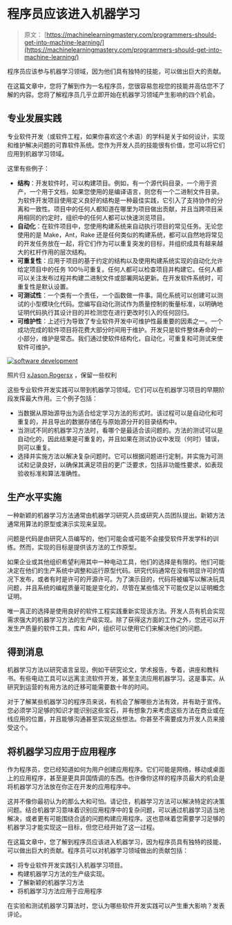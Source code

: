 # 程序员应该进入机器学习

> 原文： [https://machinelearningmastery.com/programmers-should-get-into-machine-learning/](https://machinelearningmastery.com/programmers-should-get-into-machine-learning/)

程序员应该参与机器学习领域，因为他们具有独特的技能，可以做出巨大的贡献。

在这篇文章中，您将了解到作为一名程序员，您很容易忽视您的技能并高估您不了解的内容。您将了解程序员几乎立即开始在机器学习领域产生影响的四个机会。

## 专业发展实践

专业软件开发（或软件工程，如果你喜欢这个术语）的学科是关于如何设计，实现和维护解决问题的可靠软件系统。您作为开发人员的技能很有价值，您可以将它们应用到机器学习领域。

这里有些例子：

*   **结构**：开发软件时，可以构建项目。例如，有一个源代码目录，一个用于资产，一个用于文档，如果您使用的是编译语言，则您有一个二进制文件目录。为软件开发项目使用定义良好的结构是一种最佳实践，它引入了支持协作的分离和一致性。项目中的任何人都知道在哪里为项目做出贡献，并且当跨项目采用相同的约定时，组织中的任何人都可以快速浏览项目。
*   **自动化**：在软件项目中，您使用构建系统来自动执行项目的常见任务。无论您使用的是 Make，Ant，Rake 还是任何类似的构建系统，都可以自然地将常见的开发任务放在一起，将它们作为可以重复突发的目标，并组织成具有越来越大的杠杆作用的层次结构。
*   **可重复性**：应用于项目的基于约定的结构以及使用构建系统实现的自动化允许给定项目中的任务 100％可重复。任何人都可以检查项目并构建它。任何人都可以关注发布过程并构建二进制文件或部署网站更新。在开发软件系统时，可重复性是默认设置。
*   **可测试性**：一个类有一个责任，一个函数做一件事。简化系统可以创建可以测试的小型模块化代码。您编写自动化测试作为质量控制的衡量标准，以明确地证明代码执行其设计目的并检测您在进行更改时引入的任何回归。
*   **可维护性**：上述行为导致了专业软件开发中可维护性最重要的因素之一。一个成功完成的软件项目将花费大部分时间用于维护。开发只是软件整体寿命的一小部分，维护是常态。我们通过使软件结构化，自动化，可重复和可测试来使软件可维护。

[![software development](img/fbcade3d36a1ebc0f9e40380c0e7a2d8.jpg)](https://3qeqpr26caki16dnhd19sv6by6v-wpengine.netdna-ssl.com/wp-content/uploads/2013/12/software-development.jpg)

照片归 [xJason.Rogersx](http://www.flickr.com/photos/restlessglobetrotter/128345994/sizes/o/) ，保留一些权利

这些专业软件开发实践可以带到机器学习领域。它们可以在机器学习项目的早期阶段发挥最大作用。三个例子包括：

*   当数据从原始源导出为适合给定学习方法的形式时。该过程可以是自动化和可重复的，并且导出的数据存储在与原始源分开的目录结构中。
*   当测试不同的机器学习方法时，看哪个是最适合该问题的。方法的测试可以是自动化的，因此结果是可重复的，并且如果在测试协议中发现（何时）错误，则可以重复。
*   选择并实施方法以解决复杂问题时。它可以根据问题进行定制，并实施为可测试和记录良好，以确保其满足项目的更广泛要求，包括非功能性要求，如表现验收标准和算法准确性。

## 生产水平实施

一种新颖的机器学习方法通​​常由机器学习研究人员或研究人员团队提出。新颖方法通常用算法的原型或演示实现来呈现。

问题是代码是由研究人员编写的，他们可能会或可能不会接受软件开发学科的训练。然而，实现的目标是提供该方法的工作原型。

如果企业或其他组织希望利用其中一种电动工具，他们的选择是有限的。他们可能决定在他们的生产系统中调整和运行原型代码。研究代码通常在没有明显许可的情况下发布，或者有时是许可的开源许可。为了演示目的，代码将被编写以解决玩具问题，并且系统的编程质量可能是变化的，尽管在某些情况下可能仅足以证明概念证明。

唯一真正的选择是使用良好的软件工程实践重新实现该方法。开发人员有机会实现需求强大的机器学习方法的生产级实现。除了获得这方面的工作之外，您还可以开发生产质量的软件工具，库和 API，组织可以使用它们来解决他们的问题。

## 得到消息

机器学习方法以研究语言呈现，例如干研究论文，学术报告，专着，讲座和教科书。有些电动工具可以远离主流软件开发，甚至主流应用机器学习。这是事实。从研究到运营的有用方法的迁移可能需要数十年的时间。

对于了解某些机器学习的程序员来说，有机会了解哪些方法有效，并有助于宣传。您必须学习足够的知识才能识别这些宝石，并有想象力来考虑这些方法在商业或在线应用的位置，并且能够沟通甚至实现这些想法。你甚至不需要成为开发人员来接受这个。

## 将机器学习应用于应用程序

作为程序员，您已经知道如何为用户创建应用程序。它们可能是网络，移动或桌面上的应用程序，甚至是更具异国情调的东西。也许像你这样的程序员最大的机会是将机器学习方法放在你正在开发的应用程序中。

这并不像你最初认为的那么大和可怕。请记住，机器学习方法可以解决特定的决策问题。结合机器学习意味着识别应用程序中的复杂问题，可以通过机器学习适当地解决，或者更有可能围绕合适的问题构建应用程序。这也意味着您需要学习足够的机器学习才能实现这一目标，但您已经开始了这一过程。

在这篇文章中，您了解到程序员应该进入机器学习，因为程序员具有独特的技能，可以做出巨大的贡献。程序员可以对机器学习领域做出的贡献包括：

*   将专业软件开发实践引入机器学习项目。
*   构建机器学习方法的生产级实现。
*   了解新颖的机器学习方法
*   将机器学习方法应用于应用程序

在实验和测试机器学习算法时，您认为哪些软件开发实践可以产生重大影响？发表评论。